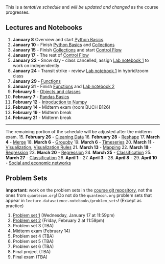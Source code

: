 This is a *tentative schedule* and *will be updated and changed* as the course progresses.

## Lectures and Notebooks
1. **January 8** Overview and start [Python Basics](https://datascience.quantecon.org/python_fundamentals/basics.html)
2. **January 10** - Finish [Python Basics](https://datascience.quantecon.org/python_fundamentals/basics.html) and [Collections](https://datascience.quantecon.org/python_fundamentals/collections.html)
3. **January 15** - Finish [Collections](https://datascience.quantecon.org/python_fundamentals/collections.html) and start [Control Flow](https://datascience.quantecon.org/python_fundamentals/control_flow.html)
4. **January 17** - The rest of [Control Flow](https://datascience.quantecon.org/python_fundamentals/control_flow.html)
5. **January 22** - Snow day - class cancelled, assign [Lab notebook 1](./extra/Lab1_Fundamentals_and_Collections.ipynb) to work on independently
6. **January 24** - Transit strike - review [Lab notebook 1](./extra/Lab1_Fundamentals_and_Collections.ipynb) in hybrid/zoom class
7. **January 29** - [Functions](https://datascience.quantecon.org/python_fundamentals/functions.html)
8. **January 31** - Finish [Functions](https://datascience.quantecon.org/python_fundamentals/functions.html) and [Lab notebook 2](./extra/Lab2_Control_Flow_and_Functions.ipynb)
9.  **February 5** - [Objects and classes](./extra/objects-and-classes.ipynb)
10. **February 7** - [Pandas Basics](https://datascience.quantecon.org/pandas/basics.html)
11. **February 12** - [Introduction to Numpy](https://datascience.quantecon.org/numpy/basics.html)
12. **February 14** - Midterm exam (room BUCH B126)
13. **February 19** - Midterm break
14. **February 21** - Midterm break
--------------------------------------------------------------------------------------------------------------------------
The remaining portion of the schedule will be adjusted after the midterm exam.
15. **February 26** - [Cleaning Data](https://datascience.quantecon.org/pandas/data_clean.html)
16. **February 28** - [Reshape](https://datascience.quantecon.org/pandas/reshape.html)
17. **March 4** -  [Merge](https://datascience.quantecon.org/pandas/merge.html)
18. **March 6** - [Groupby](https://datascience.quantecon.org/pandas/groupby.html)
19. **March 6** - [Timeseries](https://datascience.quantecon.org/pandas/timeseries.html)
20. **March 11** - [Visualization](https://datascience.quantecon.org/tools/matplotlib.html), [Visualization Rules](https://datascience.quantecon.org/tools/visualization_rules.html)
21. **March 13** - [Mapping](https://datascience.quantecon.org/tools/maps.html)
22. **March 18** - [Regression](https://datascience.quantecon.org/applications/regression.html)
23. **March 20** - [Regression](https://datascience.quantecon.org/applications/regression.html)
24. **March 25** - [Classification](https://datascience.quantecon.org/pandas/timeseries.html)
25. **March 27** - [Classification](https://datascience.quantecon.org/pandas/timeseries.html)
26. **April 1** - 
27. **April 3** - 
28. **April 8** - 
29. **April 10** - [Social and economic networks](https://github.com/doctor-phil/analyzing-economic-networks/blob/main/Analyzing_economic_networks.ipynb)

## Problem Sets
**Important:** work on the problem sets in the [course git repository](https://github.com/ubcecon/ECON323_2024_Spring/tree/master/problem_sets), not the ones from `quantecon.org`! Do not do the `quantecon.org` problem sets that appear in `lecture-datascience.notebooks/problem_sets`! (Except as practice)

1. [Problem set 1](./problem_sets/problem_set_1.ipynb) (Wednesday, January 17 at 11:59pm)
2. [Problem set 2](./problem_sets/problem_set_1.ipynb) (Friday, February 2 at 11:59pm)
3. Problem set 3 (TBA)
4. Midterm exam (February 14)
5. Problem set 4 (TBA)
6. Problem set 5 (TBA)
7. Problem set 6 (TBA)
8. Final project (TBA)
9. Final exam (TBA)
